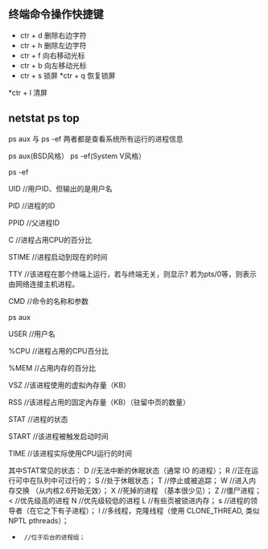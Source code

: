 ## 终端命令操作快捷键
* ctr + d 删除右边字符
* ctr + h 删除左边字符
* ctr + f 向右移动光标
* ctr + b 向左移动光标
* ctr + s 锁屏
*ctr + q 恢复锁屏

*ctr + l 清屏

## netstat ps top

ps aux 与 ps -ef 两者都是查看系统所有运行的进程信息

ps aux(BSD风格） ps -ef(System V风格）

ps -ef

  UID     //用户ID、但输出的是用户名
  
  PID     //进程的ID
  
  PPID    //父进程ID
  
  C       //进程占用CPU的百分比
  
  STIME   //进程启动到现在的时间
  
  TTY     //该进程在那个终端上运行，若与终端无关，则显示? 若为pts/0等，则表示由网络连接主机进程。
  
  CMD     //命令的名称和参数

ps aux 

  USER      //用户名
  
  %CPU      //进程占用的CPU百分比
  
  %MEM      //占用内存的百分比
  
  VSZ       //该进程使用的虚拟內存量（KB）
  
  RSS       //该进程占用的固定內存量（KB）（驻留中页的数量）
  
  STAT      //进程的状态
  
  START     //该进程被触发启动时间
  
  TIME      //该进程实际使用CPU运行的时间

其中STAT常见的状态：
    D      //无法中断的休眠状态（通常 IO 的进程）；
    R      //正在运行可中在队列中可过行的；
    S      //处于休眠状态；
    T      //停止或被追踪；
    W      //进入内存交换 （从内核2.6开始无效）；
  X      //死掉的进程 （基本很少见）；
  Z      //僵尸进程；
  <      //优先级高的进程
  N      //优先级较低的进程
  L      //有些页被锁进内存；
  s      //进程的领导者（在它之下有子进程）；
  l      //多线程，克隆线程（使用 CLONE_THREAD, 类似 NPTL pthreads）；
  +      //位于后台的进程组；

